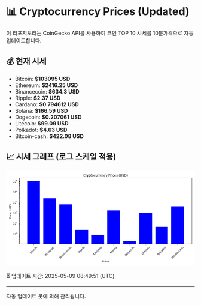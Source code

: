 
# 📊 Cryptocurrency Prices (Updated)

이 리포지토리는 CoinGecko API를 사용하여 코인 TOP 10 시세를 10분가격으로 자동 업데이트합니다.

## 💰 현재 시세
- Bitcoin: **$103095 USD**
- Ethereum: **$2416.25 USD**
- Binancecoin: **$634.3 USD**
- Ripple: **$2.37 USD**
- Cardano: **$0.794612 USD**
- Solana: **$166.59 USD**
- Dogecoin: **$0.207061 USD**
- Litecoin: **$99.09 USD**
- Polkadot: **$4.63 USD**
- Bitcoin-cash: **$422.08 USD**

## 📈 시세 그래프 (로그 스케일 적용)
![Crypto Prices](crypto_prices.png)

⏳ 업데이트 시간: 2025-05-09 08:49:51 (UTC)

---
자동 업데이트 봇에 의해 관리됩니다.
